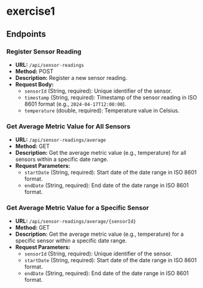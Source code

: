 # exercise1

## Endpoints

### Register Sensor Reading

- **URL:** `/api/sensor-readings`
- **Method:** POST
- **Description:** Register a new sensor reading.
- **Request Body:**
    - `sensorId` (String, required): Unique identifier of the sensor.
    - `timestamp` (String, required): Timestamp of the sensor reading in ISO 8601 format (e.g., `2024-04-17T12:00:00`).
    - `temperature` (double, required): Temperature value in Celsius.

### Get Average Metric Value for All Sensors

- **URL:** `/api/sensor-readings/average`
- **Method:** GET
- **Description:** Get the average metric value (e.g., temperature) for all sensors within a specific date range.
- **Request Parameters:**
    - `startDate` (String, required): Start date of the date range in ISO 8601 format.
    - `endDate` (String, required): End date of the date range in ISO 8601 format.

### Get Average Metric Value for a Specific Sensor

- **URL:** `/api/sensor-readings/average/{sensorId}`
- **Method:** GET
- **Description:** Get the average metric value (e.g., temperature) for a specific sensor within a specific date range.
- **Request Parameters:**
    - `sensorId` (String, required): Unique identifier of the sensor.
    - `startDate` (String, required): Start date of the date range in ISO 8601 format.
    - `endDate` (String, required): End date of the date range in ISO 8601 format.